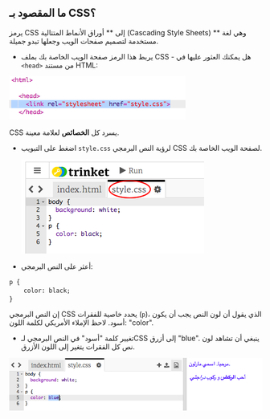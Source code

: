 ## ما المقصود بـ CSS؟

يرمز CSS إلى ** أوراق الأنماط المتتالية (Cascading Style Sheets) ** وهي لغة مستخدمة لتصميم صفحات الويب وجعلها تبدو جميلة.

+ يربط هذا الرمز صفحة الويب الخاصة بك بملف CSS - هل يمكنك العثور عليها في `<head>` من مستند HTML:

![لقطة شاشة](images/birthday-css-link.png)

CSS يسرد كل **الخصائص** لعلامة معينة.

+ اضغط على التبويب `style.css` لرؤية النص البرمجي CSS لصفحة الويب الخاصة بك.
    
    ![لقطة الشاشة](images/birthday-css-tab.png)

+ أعثر على النص البرمجي:

```html
p {
    color: black;
}
```

إن النص البرمجي CSS يحدد خاصية للفقرات (` p `)، الذي يقول أن لون النص يجب أن يكون أسود. لاحظ الإملاء الأمريكي لكلمة اللون: "color".

+ تغيير كلمة "أسود" في النص البرمجي لـCSS إلى أزرق "blue". ينبغي أن تشاهد لون نص كل الفقرات يتغير إلى اللون الأزرق.

![لقطة الشاشة](images/birthday-edit-css.png)